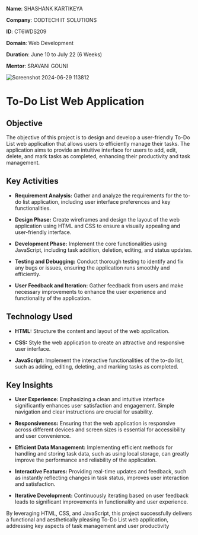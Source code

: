 **Name**: SHASHANK KARTIKEYA

**Company**: CODTECH IT SOLUTIONS

**ID**: CT6WDS209

**Domain**: Web Development

**Duration**: June 10 to July 22 (6 Weeks)

**Mentor**: SRAVANI GOUNI

![Screenshot 2024-06-29 113812](https://github.com/Shashankk3/CODTECH-task1/assets/155878102/30c8d46c-6409-4e61-87cb-efbc61ae4612)

# To-Do List Web Application

## Objective

The objective of this project is to design and develop a user-friendly To-Do List web application that allows users to efficiently manage their tasks. The application aims to provide an intuitive interface for users to add, edit, delete, and mark tasks as completed, enhancing their productivity and task management.



## Key Activities

+ **Requirement Analysis:** Gather and analyze the requirements for the to-do list application, including user interface preferences and key functionalities.

+ **Design Phase:** Create wireframes and design the layout of the web application using HTML and CSS to ensure a visually appealing and user-friendly interface.

+ **Development Phase:** Implement the core functionalities using JavaScript, including task addition, deletion, editing, and status updates.

+ **Testing and Debugging:** Conduct thorough testing to identify and fix any bugs or issues, ensuring the application runs smoothly and efficiently.

+ **User Feedback and Iteration:** Gather feedback from users and make necessary improvements to enhance the user experience and functionality of the application.


## Technology Used

+ **HTML:** Structure the content and layout of the web application.

+ **CSS:** Style the web application to create an attractive and responsive user interface.

+ **JavaScript:** Implement the interactive functionalities of the to-do list, such as adding, editing, deleting, and marking tasks as completed.

## Key Insights

- **User Experience:** Emphasizing a clean and intuitive interface significantly enhances user satisfaction and engagement. Simple navigation and clear instructions are crucial for usability.

- **Responsiveness:** Ensuring that the web application is responsive across different devices and screen sizes is essential for accessibility and user convenience.

- **Efficient Data Management:** Implementing efficient methods for handling and storing task data, such as using local storage, can greatly improve the performance and reliability of the application.

- **Interactive Features:** Providing real-time updates and feedback, such as instantly reflecting changes in task status, improves user interaction and satisfaction.

- **Iterative Development:** Continuously iterating based on user feedback leads to significant improvements in functionality and user experience.


By leveraging HTML, CSS, and JavaScript, this project successfully delivers a functional and aesthetically pleasing To-Do List web application, addressing key aspects of task management and user productivity
